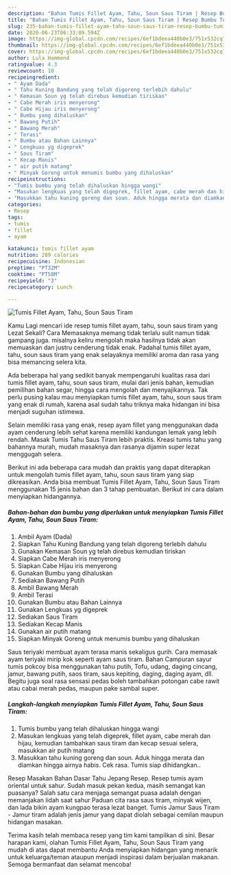 ```yaml
---
description: "Bahan Tumis Fillet Ayam, Tahu, Soun Saus Tiram | Resep Bumbu Tumis Fillet Ayam, Tahu, Soun Saus Tiram Yang Enak Banget"
title: "Bahan Tumis Fillet Ayam, Tahu, Soun Saus Tiram | Resep Bumbu Tumis Fillet Ayam, Tahu, Soun Saus Tiram Yang Enak Banget"
slug: 235-bahan-tumis-fillet-ayam-tahu-soun-saus-tiram-resep-bumbu-tumis-fillet-ayam-tahu-soun-saus-tiram-yang-enak-banget
date: 2020-06-23T06:33:09.594Z
image: https://img-global.cpcdn.com/recipes/6ef1bdeea440b0e3/751x532cq70/tumis-fillet-ayam-tahu-soun-saus-tiram-foto-resep-utama.jpg
thumbnail: https://img-global.cpcdn.com/recipes/6ef1bdeea440b0e3/751x532cq70/tumis-fillet-ayam-tahu-soun-saus-tiram-foto-resep-utama.jpg
cover: https://img-global.cpcdn.com/recipes/6ef1bdeea440b0e3/751x532cq70/tumis-fillet-ayam-tahu-soun-saus-tiram-foto-resep-utama.jpg
author: Lula Hammond
ratingvalue: 4.3
reviewcount: 10
recipeingredient:
- " Ayam Dada"
- " Tahu Kuning Bandung yang telah digoreng terlebih dahulu"
- " Kemasan Soun yg telah direbus kemudian tiriskan"
- " Cabe Merah iris menyerong"
- " Cabe Hijau iris menyerong"
- " Bumbu yang dihaluskan"
- " Bawang Putih"
- " Bawang Merah"
- " Terasi"
- " Bumbu atau Bahan Lainnya"
- " Lengkuas yg digeprek"
- " Saus Tiram"
- " Kecap Manis"
- " air putih matang"
- " Minyak Goreng untuk menumis bumbu yang dihaluskan"
recipeinstructions:
- "Tumis bumbu yang telah dihaluskan hingga wangi"
- "Masukan lengkuas yang telah digeprek, fillet ayam, cabe merah dan hijau, kemudian tambahkan saus tiram dan kecap sesuai selera, masukkan air putih matang"
- "Masukkan tahu kuning goreng dan soun. Aduk hingga merata dan diamkan hingga airnya habis. Cek rasa. Tumis siap dihidangkan.."
categories:
- Resep
tags:
- tumis
- fillet
- ayam

katakunci: tumis fillet ayam 
nutrition: 289 calories
recipecuisine: Indonesian
preptime: "PT32M"
cooktime: "PT58M"
recipeyield: "3"
recipecategory: Lunch

---
```



![Tumis Fillet Ayam, Tahu, Soun Saus Tiram](https://img-global.cpcdn.com/recipes/6ef1bdeea440b0e3/751x532cq70/tumis-fillet-ayam-tahu-soun-saus-tiram-foto-resep-utama.jpg)

Kamu Lagi mencari ide resep tumis fillet ayam, tahu, soun saus tiram yang Lezat Sekali? Cara Memasaknya memang tidak terlalu sulit namun tidak gampang juga. misalnya keliru mengolah maka hasilnya tidak akan memuaskan dan justru cenderung tidak enak. Padahal tumis fillet ayam, tahu, soun saus tiram yang enak selayaknya memiliki aroma dan rasa yang bisa memancing selera kita.

Ada beberapa hal yang sedikit banyak mempengaruhi kualitas rasa dari tumis fillet ayam, tahu, soun saus tiram, mulai dari jenis bahan, kemudian pemilihan bahan segar, hingga cara mengolah dan menyajikannya. Tak perlu pusing kalau mau menyiapkan tumis fillet ayam, tahu, soun saus tiram yang enak di rumah, karena asal sudah tahu triknya maka hidangan ini bisa menjadi suguhan istimewa.

Selain memiliki rasa yang enak, resep ayam fillet yang menggunakan dada ayam cenderung lebih sehat karena memiliki kandungan lemak yang lebih rendah. Masak Tumis Tahu Saus Tiram lebih praktis. Kreasi tumis tahu yang bahannya murah, mudah masaknya dan rasanya dijamin super lezat menggugah selera.


Berikut ini ada beberapa cara mudah dan praktis yang dapat diterapkan untuk mengolah tumis fillet ayam, tahu, soun saus tiram yang siap dikreasikan. Anda bisa membuat Tumis Fillet Ayam, Tahu, Soun Saus Tiram menggunakan 15 jenis bahan dan 3 tahap pembuatan. Berikut ini cara dalam menyiapkan hidangannya.

<!--inarticleads1-->

##### Bahan-bahan dan bumbu yang diperlukan untuk menyiapkan Tumis Fillet Ayam, Tahu, Soun Saus Tiram:

1. Ambil  Ayam (Dada)
1. Siapkan  Tahu Kuning Bandung yang telah digoreng terlebih dahulu
1. Gunakan  Kemasan Soun yg telah direbus kemudian tiriskan
1. Siapkan  Cabe Merah iris menyerong
1. Siapkan  Cabe Hijau iris menyerong
1. Gunakan  Bumbu yang dihaluskan
1. Sediakan  Bawang Putih
1. Ambil  Bawang Merah
1. Ambil  Terasi
1. Gunakan  Bumbu atau Bahan Lainnya
1. Gunakan  Lengkuas yg digeprek
1. Sediakan  Saus Tiram
1. Sediakan  Kecap Manis
1. Gunakan  air putih matang
1. Siapkan  Minyak Goreng untuk menumis bumbu yang dihaluskan


Saus teriyaki membuat ayam terasa manis sekaligus gurih. Cara memasak ayam teriyaki mirip kok seperti ayam saus tiram. Bahan Campuran sayur tumis pokcoy bisa menggunakan tahu putih, Tofu, udang, daging cincang, jamur, bawang putih, saos tiram, saus kepiting, daging, daging ayam, dll. Begitu juga soal rasa sensasi pedas boleh tambahkan potongan cabe rawit atau cabai merah pedas, maupun pake sambal super. 

<!--inarticleads2-->

##### Langkah-langkah menyiapkan Tumis Fillet Ayam, Tahu, Soun Saus Tiram:

1. Tumis bumbu yang telah dihaluskan hingga wangi
1. Masukan lengkuas yang telah digeprek, fillet ayam, cabe merah dan hijau, kemudian tambahkan saus tiram dan kecap sesuai selera, masukkan air putih matang
1. Masukkan tahu kuning goreng dan soun. Aduk hingga merata dan diamkan hingga airnya habis. Cek rasa. Tumis siap dihidangkan..


Resep Masakan Bahan Dasar Tahu Jepang Resep. Resep tumis ayam oriental untuk sahur. Sudah masuk pekan kedua, masih semangat kan puasanya? Salah satu cara menjaga semangat puasa adalah dengan memanjakan lidah saat sahur Paduan cita rasa saus tiram, minyak wijen, dan lada bikin ayam kungpao terasa lezat banget. Tumis Jamur Saus Tiram - Jamur tiram adalah jenis jamur yang dapat diolah sebagai cemilan maupun hidangan masakan. 

Terima kasih telah membaca resep yang tim kami tampilkan di sini. Besar harapan kami, olahan Tumis Fillet Ayam, Tahu, Soun Saus Tiram yang mudah di atas dapat membantu Anda menyiapkan hidangan yang menarik untuk keluarga/teman ataupun menjadi inspirasi dalam berjualan makanan. Semoga bermanfaat dan selamat mencoba!
